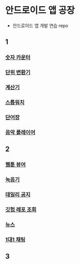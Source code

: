 # 안드로이드 앱 공장
- 안드로이드 앱 개발 연습 repo
## 1
### [숫자 카운터](./factory-1/Numcounter/)
### [단위 변환기](./factory-1/Convertlive/)
### [계산기](./factory-1/Calculator/)
### [스톱워치](./factory-1/Stopwatch/)
### [단어장](./factory-1/VocaNote/)
### [음악 플레이어](./factory-1/MusicPlayer/)

## 2
### [웹툰 뷰어](./factory-2/WebtoonViewer/)
### [녹음기](./factory-2/VoiceRecorder/)
### [데일리 공지](./factory-2/DailyNotices/)
### [깃헙 레포 조회](./factory-2/GitRepoSearch/)
### [뉴스](./factory-2/News/)
### [1대1 채팅](./factory-2/Chat/)

## 3
###